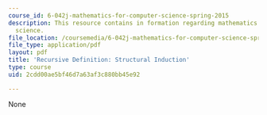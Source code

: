 ```yaml
---
course_id: 6-042j-mathematics-for-computer-science-spring-2015
description: This resource contains in formation regarding mathematics for computer
  science.
file_location: /coursemedia/6-042j-mathematics-for-computer-science-spring-2015/2cdd00ae5bf46d7a63af3c880bb45e92_MIT6_042JS16_StructuralInd.pdf
file_type: application/pdf
layout: pdf
title: 'Recursive Definition: Structural Induction'
type: course
uid: 2cdd00ae5bf46d7a63af3c880bb45e92

---
```

None